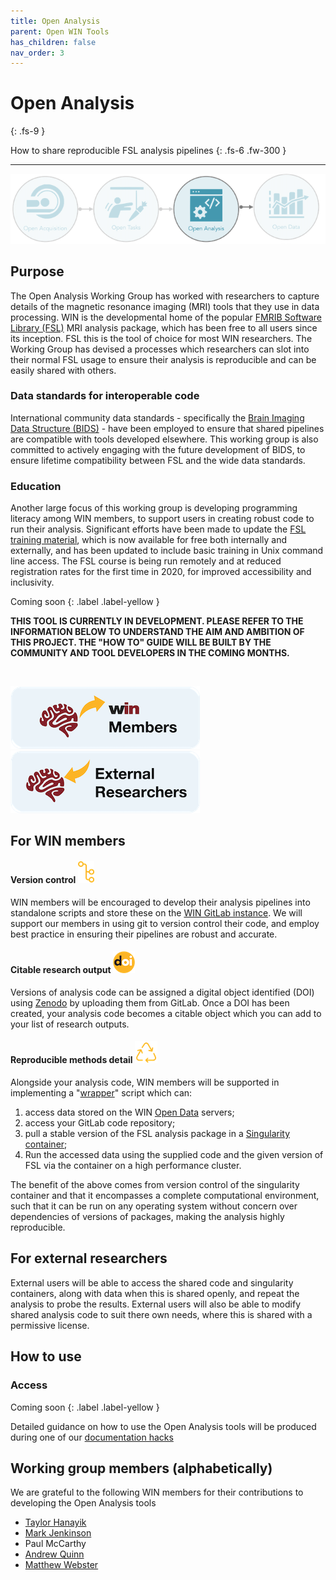 ```yaml
---
title: Open Analysis
parent: Open WIN Tools
has_children: false
nav_order: 3
---
```




# Open Analysis
{: .fs-9 }

How to share reproducible FSL analysis pipelines
{: .fs-6 .fw-300 }

---

![open-analysis](../img/img-open-anal-flow.png)

## Purpose

The Open Analysis Working Group has worked with researchers to capture details of the magnetic resonance imaging (MRI) tools that they use in data processing. WIN is the developmental home of the popular [FMRIB Software Library (FSL)](https://fsl.fmrib.ox.ac.uk/fsl/fslwiki/) MRI analysis package, which has been free to all users since its inception. FSL this is the tool of choice for most WIN researchers. The Working Group has devised a processes which researchers can slot into their normal FSL usage to ensure their analysis is reproducible and can be easily shared with others.

### Data standards for interoperable code
International community data standards - specifically the [Brain Imaging Data Structure (BIDS)](https://bids.neuroimaging.io) - have been employed to ensure that shared pipelines are compatible with tools developed elsewhere. This working group is also committed to actively engaging with the future development of BIDS, to ensure lifetime compatibility between FSL and the wide data standards.

### Education
Another large focus of this working group is developing programming literacy among WIN members, to support users in creating robust code to run their analysis. Significant efforts have been made to update the [FSL training material](https://fsl.fmrib.ox.ac.uk/fslcourse/), which is now available for free both internally and externally, and has been updated to include basic training in Unix command line access. The FSL course is being run remotely and at reduced registration rates for the first time in 2020, for improved accessibility and inclusivity.

Coming soon
{: .label .label-yellow }

**THIS TOOL IS CURRENTLY IN DEVELOPMENT. PLEASE REFER TO THE INFORMATION BELOW TO UNDERSTAND THE AIM AND AMBITION OF THIS PROJECT. THE "HOW TO" GUIDE WILL BE BUILT BY THE COMMUNITY AND TOOL DEVELOPERS IN THE COMING MONTHS.**    

<br>

[![For WIN members](../img/btn-win.png)](https://cassgvp.github.io/WIN-Open-Neuroimaging-Community/docs/tools/analysis.html#for-win-members)      [![For external researchers](../img/btn-external.png)](https://cassgvp.github.io/WIN-Open-Neuroimaging-Community/docs/tools/analysis.html#for-external-researchers)

## For WIN members
#### Version control ![version-control](../img/icon-version-control.png)
WIN members will be encouraged to develop their analysis pipelines into standalone scripts and store these on the [WIN GitLab instance](https://git.fmrib.ox.ac.uk). We will support our members in using git to version control their code, and employ best practice in ensuring their pipelines are robust and accurate.

#### Citable research output ![doi](../img/icon-doi.png)
Versions of analysis code can be assigned a digital object identified (DOI) using [Zenodo](https://zenodo.org) by uploading them from GitLab. Once a DOI has been created, your analysis code becomes a citable object which you can add to your list of research outputs.

#### Reproducible methods detail ![reproduce](../img/icon-reproduce.png)
Alongside your analysis code, WIN members will be supported in implementing a "[wrapper](https://techterms.com/definition/wrapper)" script which can:
1. access data stored on the WIN [Open Data](data.md) servers;
2. access your GitLab code repository;
3. pull a stable version of the FSL analysis package in a [Singularity container](https://en.wikipedia.org/wiki/Singularity_(software));
4. Run the accessed data using the supplied code and the given version of FSL via the container on a high performance cluster.

The benefit of the above comes from version control of the singularity container and that it encompasses a complete computational environment, such that it can be run on any operating system without concern over dependencies of versions of packages, making the analysis highly reproducible.

## For external researchers
External users will be able to access the shared code and singularity containers, along with data when this is shared openly, and repeat the analysis to probe the results. External users will also be able to modify shared analysis code to suit there own needs, where this is shared with a permissive license.

## How to use
### Access
Coming soon
{: .label .label-yellow }

Detailed guidance on how to use the Open Analysis tools will be produced during one of our [documentation hacks](../events/doc-hack-1.md)

## Working group members (alphabetically)
We are grateful to the following WIN members for their contributions to developing the Open Analysis tools
- [Taylor Hanayik](https://www.win.ox.ac.uk/people/taylor-hanayik)
- [Mark Jenkinson](https://www.win.ox.ac.uk/people/mark-jenkinson)
- Paul McCarthy
- [Andrew Quinn](https://www.win.ox.ac.uk/people/andrew-quinn)
- [Matthew Webster](https://www.win.ox.ac.uk/people/matthew-webster)
